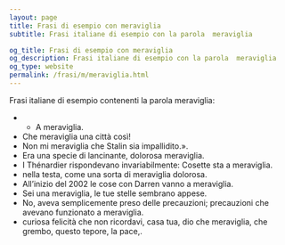 ```yaml
---
layout: page
title: Frasi di esempio con meraviglia 
subtitle: Frasi italiane di esempio con la parola  meraviglia

og_title: Frasi di esempio con meraviglia 
og_description: Frasi italiane di esempio con la parola  meraviglia
og_type: website
permalink: /frasi/m/meraviglia.html
---
```


Frasi italiane di esempio contenenti la parola meraviglia:


- - A meraviglia.
- Che meraviglia una città così!
- Non mi meraviglia che Stalin sia impallidito.».
- Era una specie di lancinante, dolorosa meraviglia.
- I Thénardier rispondevano invariabilmente: Cosette sta a meraviglia.
- nella testa, come una sorta di meraviglia dolorosa.
- All’inizio del 2002 le cose con Darren vanno a meraviglia.
- Sei una meraviglia, le tue stelle sembrano appese.
- No, aveva semplicemente preso delle precauzioni; precauzioni che avevano funzionato a meraviglia.
- curiosa felicità che non ricordavi, casa tua, dio che meraviglia, che grembo, questo tepore, la pace,.
